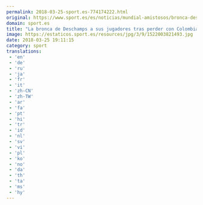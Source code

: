 ```yaml
---
permalink: 2018-03-25-sport.es-774174222.html
original: https://www.sport.es/es/noticias/mundial-amistosos/bronca-deschamps-sus-jugadores-tras-perder-con-colombia-6715397?utm_source=rss-noticias&utm_medium=feed&utm_campaign=mundial-amistosos
domain: sport.es
title: "La bronca de Deschamps a sus jugadores tras perder con Colombia"
image: https://estaticos.sport.es/resources/jpg/3/9/1522003821493.jpg
date: 2018-03-25 19:11:15
category: sport
translations: 
 - 'en'
 - 'de'
 - 'ru'
 - 'ja'
 - 'fr'
 - 'it'
 - 'zh-CN'
 - 'zh-TW'
 - 'ar'
 - 'fa'
 - 'pt'
 - 'hi'
 - 'tr'
 - 'id'
 - 'nl'
 - 'sv'
 - 'vi'
 - 'pl'
 - 'ko'
 - 'no'
 - 'da'
 - 'th'
 - 'ta'
 - 'ms'
 - 'hy'
---
```


